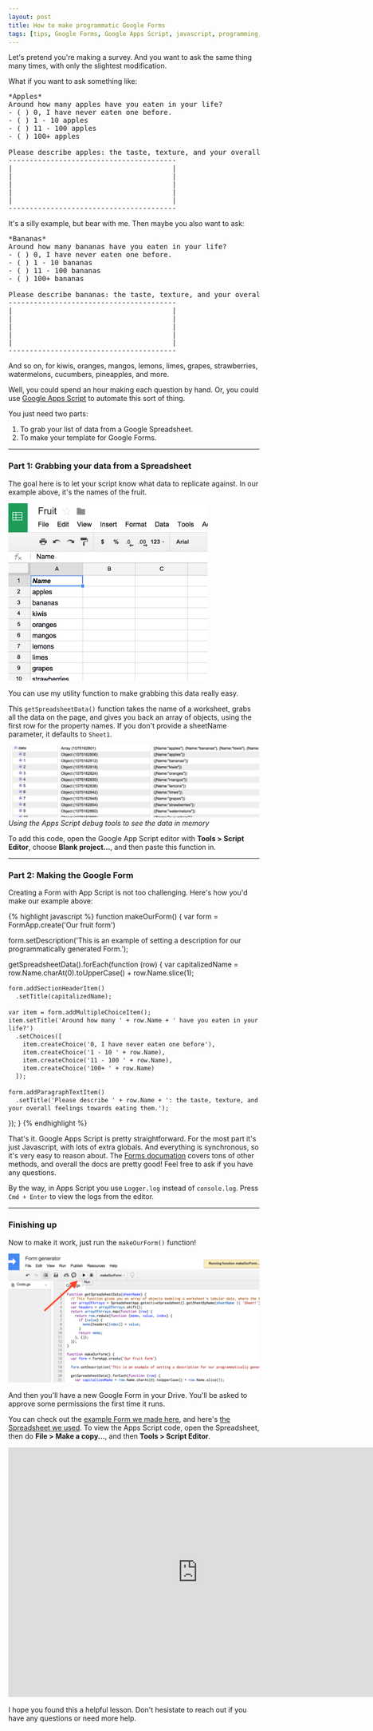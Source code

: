 ```yaml
---
layout: post
title: How to make programmatic Google Forms
tags: [tips, Google Forms, Google Apps Script, javascript, programming, howto]
---
```


Let's pretend you're making a survey. And you want to ask the same thing many times, with only the slightest modification.

What if you want to ask something like:

<pre>
*Apples*
Around how many apples have you eaten in your life?
- ( ) 0, I have never eaten one before.
- ( ) 1 - 10 apples
- ( ) 11 - 100 apples
- ( ) 100+ apples

Please describe apples: the taste, texture, and your overall feelings towards eating them.
----------------------------------------
|                                      |
|                                      |
|                                      |
|                                      |
|                                      |
----------------------------------------
</pre>

It's a silly example, but bear with me. Then maybe you also want to ask:

<pre>
*Bananas*
Around how many bananas have you eaten in your life?
- ( ) 0, I have never eaten one before.
- ( ) 1 - 10 bananas
- ( ) 11 - 100 bananas
- ( ) 100+ bananas

Please describe bananas: the taste, texture, and your overall feelings towards eating them.
----------------------------------------
|                                      |
|                                      |
|                                      |
|                                      |
|                                      |
----------------------------------------
</pre>

And so on, for kiwis, oranges, mangos, lemons, limes, grapes, strawberries, watermelons, cucumbers, pineapples, and more.

Well, you could spend an hour making each question by hand. Or, you could use [Google Apps Script](https://developers.google.com/apps-script/) to automate this sort of thing.

You just need two parts:

1. To grab your list of data from a Google Spreadsheet.
2. To make your template for Google Forms.

--------------------

### Part 1: Grabbing your data from a Spreadsheet

The goal here is to let your script know what data to replicate against. In our example above, it's the names of the fruit.

<img src="/images/fruit-names-spreadsheet.png" alt="screenshot of Spreadsheet list of fruit names" style="max-width: 400px;">

You can use my utility function to make grabbing this data really easy.

<script src="https://gist.github.com/dsernst/c63a06888ddd86da7869.js"></script>

This `getSpreadsheetData()` function takes the name of a worksheet, grabs all the data on the page, and gives you back an array of objects, using the first row for the property names. If you don't provide a sheetName parameter, it defaults to `Sheet1`.

![screenshot of array in memory from debug tools](/images/fruit-names-in-memory.png)
*Using the Apps Script debug tools to see the data in memory*

To add this code, open the Google App Script editor with **Tools > Script Editor**, choose **Blank project...**, and then paste this function in.

--------------------

### Part 2: Making the Google Form

Creating a Form with App Script is not too challenging. Here's how you'd make our example above:

{% highlight javascript %}
function makeOurForm() {
  var form = FormApp.create('Our fruit form')
  
  form.setDescription('This is an example of setting a description for our programmatically generated Form.');
  
  getSpreadsheetData().forEach(function (row) {
    var capitalizedName = row.Name.charAt(0).toUpperCase() + row.Name.slice(1);

    form.addSectionHeaderItem()
      .setTitle(capitalizedName);

    var item = form.addMultipleChoiceItem();
    item.setTitle('Around how many ' + row.Name + ' have you eaten in your life?')
      .setChoices([
        item.createChoice('0, I have never eaten one before'),
        item.createChoice('1 - 10 ' + row.Name),
        item.createChoice('11 - 100 ' + row.Name),
        item.createChoice('100+ ' + row.Name)
      ]);

    form.addParagraphTextItem()
      .setTitle('Please describe ' + row.Name + ': the taste, texture, and your overall feelings towards eating them.');
  });
}
{% endhighlight %}

That's it. Google Apps Script is pretty straightforward. For the most part it's just Javascript, with lots of extra globals. And everything is synchronous, so it's very easy to reason about. The [Forms documation](https://developers.google.com/apps-script/reference/forms/form) covers tons of other methods, and overall the docs are pretty good! Feel free to ask if you have any questions.

By the way, in Apps Script you use `Logger.log` instead of `console.log`. Press `Cmd + Enter` to view the logs from the editor.

--------------------

### Finishing up

Now to make it work, just run the `makeOurForm()` function!

![screenshot of running a function in Google Apps Script](/images/run-makeOurForm-script.png)

And then you'll have a new Google Form in your Drive. You'll be asked to approve some permissions the first time it runs.

You can check out the [example Form we made here](https://docs.google.com/forms/d/1-PnU69dg82HuosYq6tqRbX-SNg7ujh7MhT4roHvj68s/viewform?usp=send_form), and here's [the Spreadsheet we used](https://docs.google.com/spreadsheets/d/1JmuXvn65pSV_F6uuY1_tb16cba9ltW29ZCbIUuNPmtk/edit?usp=sharing). To view the Apps Script code, open the Spreadsheet, then do **File > Make a copy...**, and then **Tools > Script Editor**.

<iframe src="https://docs.google.com/forms/d/1-PnU69dg82HuosYq6tqRbX-SNg7ujh7MhT4roHvj68s/viewform?embedded=true" width="760" height="500" frameborder="0" marginheight="0" marginwidth="0">Loading...</iframe>

I hope you found this a helpful lesson. Don't hesistate to reach out if you have any questions or need more help.
